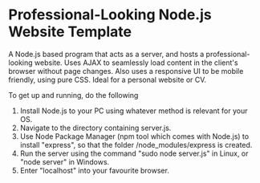 # Professional-Looking Node.js Website Template
 A Node.js based program that acts as a server, and hosts a professional-looking website. Uses AJAX to seamlessly load content in the client's browser without page changes. Also uses a responsive UI to be mobile friendly, using pure CSS. Ideal for a personal website or CV.

To get up and running, do the following

1) Install Node.js to your PC using whatever method is relevant for your OS.
2) Navigate to the directory containing server.js.
3) Use Node Package Manager (npm tool which comes with Node.js) to install "express", so that the folder /node_modules/express is created.
4) Run the server using the command "sudo node server.js" in Linux, or "node server" in Windows.
5) Enter "localhost" into your favourite browser.
